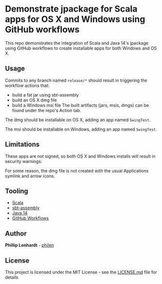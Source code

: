 # Demonstrate jpackage for Scala apps for OS X and Windows using GitHub workflows

This repo demonstrates the integration of Scala and Java 14's jpackage using GitHub workflows to create installable apps for both Windows and OS X.

## Usage

Commits to any branch named `release/*` should result in triggering the workflow actions that:
* build a fat jar using sbt-assembly
* build an OS X dmg file
* build a Windows msi file
The built artifacts (jars, msis, dmgs) can be found under the repo's Action tab.

The dmg should be installable on OS X, adding an app named `SwingTest`.

The msi should be installable on Windows, adding an app named `SwingTest`.

## Limitations

These apps are not signed, so both OS X and Windows installs will result in security warnings.

For some reason, the dmg file is not created with the usual Applications symlink and arrow icons.

## Tooling

* [Scala](https://www.scala-lang.org)
* [sbt-assembly](https://github.com/sbt/sbt-assembly)
* [Java 14](https://openjdk.java.net/projects/jdk/14/)
* [GitHub Workflows](https://help.github.com/en/actions/configuring-and-managing-workflows/configuring-a-workflow)

## Author

**Phillip Lenhardt** - [philen](https://github.com/philen)

## License

This project is licensed under the MIT License - see the [LICENSE.md](LICENSE.md) file for details
